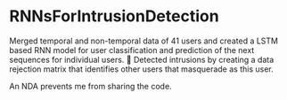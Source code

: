 # RNNsForIntrusionDetection
Merged temporal and non-temporal data of 41 users and created a LSTM based RNN model for user classification and prediction of the next sequences for individual users.  Detected intrusions by creating a data rejection matrix that identifies other users that masquerade as this user.

An NDA prevents me from sharing the code.
